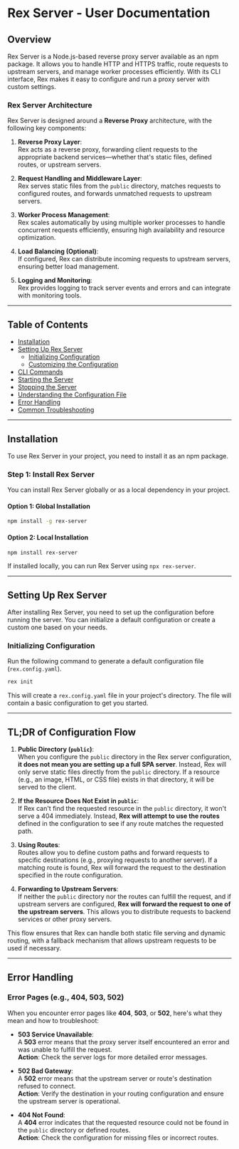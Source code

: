 # Rex Server - User Documentation

## Overview

Rex Server is a Node.js-based reverse proxy server available as an npm package. It allows you to handle HTTP and HTTPS traffic, route requests to upstream servers, and manage worker processes efficiently. With its CLI interface, Rex makes it easy to configure and run a proxy server with custom settings.

### Rex Server Architecture

Rex Server is designed around a **Reverse Proxy** architecture, with the following key components:

1. **Reverse Proxy Layer**:  
    Rex acts as a reverse proxy, forwarding client requests to the appropriate backend services—whether that's static files, defined routes, or upstream servers.

2. **Request Handling and Middleware Layer**:  
    Rex serves static files from the `public` directory, matches requests to configured routes, and forwards unmatched requests to upstream servers.

3. **Worker Process Management**:  
    Rex scales automatically by using multiple worker processes to handle concurrent requests efficiently, ensuring high availability and resource optimization.

4. **Load Balancing (Optional)**:  
    If configured, Rex can distribute incoming requests to upstream servers, ensuring better load management.

5. **Logging and Monitoring**:  
    Rex provides logging to track server events and errors and can integrate with monitoring tools.

---

## Table of Contents

- [Installation](#installation)
- [Setting Up Rex Server](#setting-up-rex-server)
  - [Initializing Configuration](#initializing-configuration)
  - [Customizing the Configuration](#customizing-the-configuration)
- [CLI Commands](#cli-commands)
- [Starting the Server](#starting-the-server)
- [Stopping the Server](#stopping-the-server)
- [Understanding the Configuration File](#understanding-the-configuration-file)
- [Error Handling](#error-handling)
- [Common Troubleshooting](#common-troubleshooting)

---

## Installation

To use Rex Server in your project, you need to install it as an npm package.

### Step 1: Install Rex Server

You can install Rex Server globally or as a local dependency in your project.

#### Option 1: Global Installation
```bash
npm install -g rex-server
```

#### Option 2: Local Installation
```bash
npm install rex-server
```

If installed locally, you can run Rex Server using `npx rex-server`.

---

## Setting Up Rex Server

After installing Rex Server, you need to set up the configuration before running the server. You can initialize a default configuration or create a custom one based on your needs.

### Initializing Configuration

Run the following command to generate a default configuration file (`rex.config.yaml`).

```bash
rex init
```

This will create a `rex.config.yaml` file in your project's directory. The file will contain a basic configuration to get you started.

---

## TL;DR of Configuration Flow

1. **Public Directory (`public`)**:  
    When you configure the `public` directory in the Rex server configuration, **it does not mean you are setting up a full SPA server**. Instead, Rex will only serve static files directly from the `public` directory. If a resource (e.g., an image, HTML, or CSS file) exists in that directory, it will be served to the client.

2. **If the Resource Does Not Exist in `public`**:  
    If Rex can't find the requested resource in the `public` directory, it won't serve a 404 immediately. Instead, **Rex will attempt to use the routes** defined in the configuration to see if any route matches the requested path.

3. **Using Routes**:  
    Routes allow you to define custom paths and forward requests to specific destinations (e.g., proxying requests to another server). If a matching route is found, Rex will forward the request to the destination specified in the route configuration.

4. **Forwarding to Upstream Servers**:  
    If neither the `public` directory nor the routes can fulfill the request, and if upstream servers are configured, **Rex will forward the request to one of the upstream servers**. This allows you to distribute requests to backend services or other proxy servers.

This flow ensures that Rex can handle both static file serving and dynamic routing, with a fallback mechanism that allows upstream requests to be used if necessary.

---

## Error Handling

### Error Pages (e.g., 404, 503, 502)

When you encounter error pages like **404**, **503**, or **502**, here's what they mean and how to troubleshoot:

- **503 Service Unavailable**:  
  A **503** error means that the proxy server itself encountered an error and was unable to fulfill the request.  
  **Action**: Check the server logs for more detailed error messages.

- **502 Bad Gateway**:  
  A **502** error means that the upstream server or route's destination refused to connect.  
  **Action**: Verify the destination in your routing configuration and ensure the upstream server is operational.

- **404 Not Found**:  
  A **404** error indicates that the requested resource could not be found in the `public` directory or defined routes.  
  **Action**: Check the configuration for missing files or incorrect routes.
